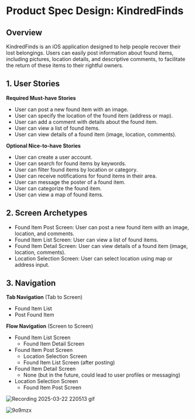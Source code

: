 # Product Spec Design: KindredFinds

## Overview


KindredFinds is an iOS application designed to help people recover their lost belongings. Users can easily post information about found items, including pictures, location details, and descriptive comments, to facilitate the return of these items to their rightful owners.

## 1. User Stories 

**Required Must-have Stories**

* User can post a new found item with an image.
* User can specify the location of the found item (address or map).
* User can add a comment with details about the found item.
* User can view a list of found items.
* User can view details of a found item (image, location, comments).


**Optional Nice-to-have Stories**

* User can create a user account.
* User can search for found items by keywords.
* User can filter found items by location or category.
* User can receive notifications for found items in their area.
* User can message the poster of a found item.
* User can categorize the found item.
* User can view a map of found items.

## 2. Screen Archetypes

* Found Item Post Screen: User can post a new found item with an image, location, and comments.
* Found Item List Screen: User can view a list of found items.
* Found Item Detail Screen: User can view details of a found item (image, location, comments).
* Location Selection Screen: User can select location using map or address input.

## 3. Navigation

**Tab Navigation** (Tab to Screen)

* Found Item List
* Post Found Item

**Flow Navigation** (Screen to Screen)

* Found Item List Screen
    *  Found Item Detail Screen
* Found Item Post Screen
    *  Location Selection Screen
    *  Found Item List Screen (after posting)
* Found Item Detail Screen
    *  None (but in the future, could lead to user profiles or messaging)
* Location Selection Screen
    *  Found Item Post Screen


![Recording 2025-03-22 220513 gif](https://github.com/user-attachments/assets/ec66d299-f627-449e-b4c2-a63dd4e9a0c5)

![9o9mzx](https://github.com/user-attachments/assets/1b8f6aec-2c63-4151-b096-22000d2737d7)



